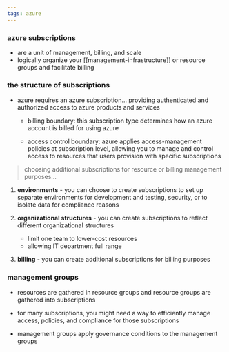 ```yaml
---
tags: azure
---
```


### azure subscriptions
- are a unit of management, billing, and scale
- logically organize your [[management-infrastructure]] or resource groups and facilitate billing

### the structure of subscriptions
- azure requires an azure subscription... providing authenticated and authorized access to azure products and services

	- billing boundary: this subscription type determines how an azure account is billed for using azure

	- access control boundary: azure applies access-management policies at subscription level, allowing you to manage and control access to resources that users provision with specific subscriptions

> choosing additional subscriptions for resource or billing management purposes...

1. **environments** - you can choose to create subscriptions  to set up separate environments for development and testing, security, or to isolate data for compliance reasons

2. **organizational structures** - you can create subscriptions to reflect different organizational structures
	- limit one team to lower-cost resources
	- allowing IT department full range

3. **billing** - you can create additional subscriptions for billing purposes 

### management groups
- resources are gathered in resource groups and resource groups are gathered into subscriptions

- for many subscriptions, you might need a way to efficiently manage access, policies, and compliance for those subscriptions

- management groups apply governance conditions to the management groups
